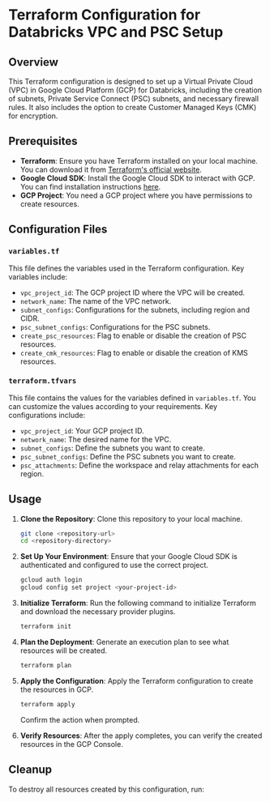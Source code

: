 # Terraform Configuration for Databricks VPC and PSC Setup

## Overview

This Terraform configuration is designed to set up a Virtual Private Cloud (VPC) in Google Cloud Platform (GCP) for Databricks, including the creation of subnets, Private Service Connect (PSC) subnets, and necessary firewall rules. It also includes the option to create Customer Managed Keys (CMK) for encryption.

## Prerequisites

- **Terraform**: Ensure you have Terraform installed on your local machine. You can download it from [Terraform's official website](https://www.terraform.io/downloads.html).
- **Google Cloud SDK**: Install the Google Cloud SDK to interact with GCP. You can find installation instructions [here](https://cloud.google.com/sdk/docs/install).
- **GCP Project**: You need a GCP project where you have permissions to create resources.

## Configuration Files

### `variables.tf`

This file defines the variables used in the Terraform configuration. Key variables include:

- `vpc_project_id`: The GCP project ID where the VPC will be created.
- `network_name`: The name of the VPC network.
- `subnet_configs`: Configurations for the subnets, including region and CIDR.
- `psc_subnet_configs`: Configurations for the PSC subnets.
- `create_psc_resources`: Flag to enable or disable the creation of PSC resources.
- `create_cmk_resources`: Flag to enable or disable the creation of KMS resources.

### `terraform.tfvars`

This file contains the values for the variables defined in `variables.tf`. You can customize the values according to your requirements. Key configurations include:

- `vpc_project_id`: Your GCP project ID.
- `network_name`: The desired name for the VPC.
- `subnet_configs`: Define the subnets you want to create.
- `psc_subnet_configs`: Define the PSC subnets you want to create.
- `psc_attachments`: Define the workspace and relay attachments for each region.

## Usage

1. **Clone the Repository**: Clone this repository to your local machine.

   ```bash
   git clone <repository-url>
   cd <repository-directory>
   ```

2. **Set Up Your Environment**: Ensure that your Google Cloud SDK is authenticated and configured to use the correct project.

   ```bash
   gcloud auth login
   gcloud config set project <your-project-id>
   ```

3. **Initialize Terraform**: Run the following command to initialize Terraform and download the necessary provider plugins.

   ```bash
   terraform init
   ```

4. **Plan the Deployment**: Generate an execution plan to see what resources will be created.

   ```bash
   terraform plan
   ```

5. **Apply the Configuration**: Apply the Terraform configuration to create the resources in GCP.

   ```bash
   terraform apply
   ```

   Confirm the action when prompted.

6. **Verify Resources**: After the apply completes, you can verify the created resources in the GCP Console.

## Cleanup

To destroy all resources created by this configuration, run:
